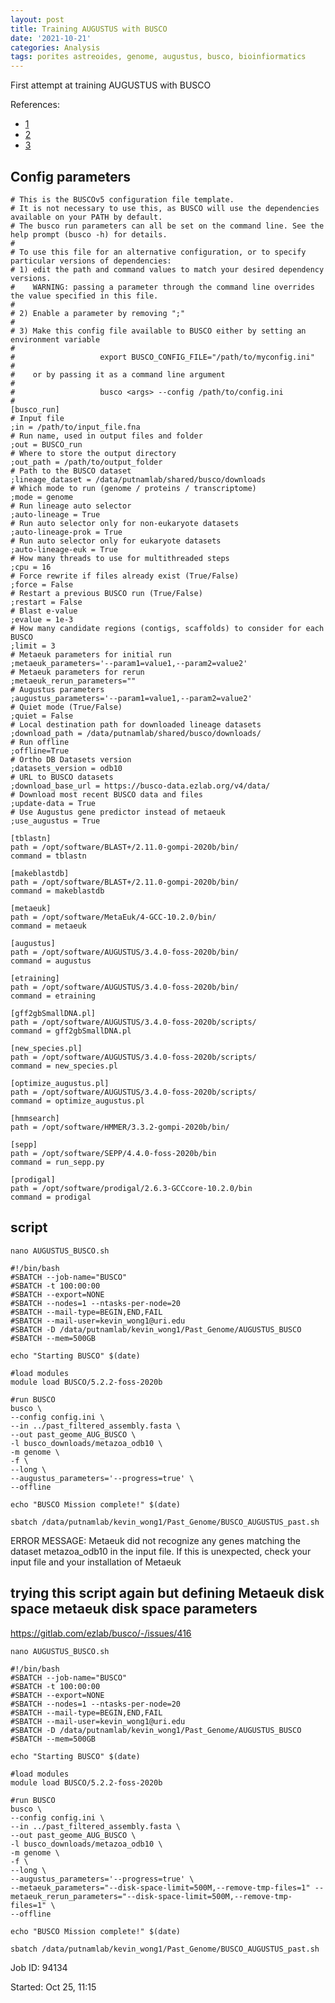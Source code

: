 ```yaml
---
layout: post
title: Training AUGUSTUS with BUSCO
date: '2021-10-21'
categories: Analysis
tags: porites astreoides, genome, augustus, busco, bioinfiormatics
---
```


First attempt at training AUGUSTUS with BUSCO

References:
- [1](https://scilifelab.github.io/courses/annotation/2017/practical_session/TrainingAbInitionpredictor.html)
- [2](https://vcru.wisc.edu/simonlab/bioinformatics/programs/augustus/docs/tutorial2015/training.html)
- [3](https://www.biostars.org/p/207801/)

## Config parameters

```
# This is the BUSCOv5 configuration file template.
# It is not necessary to use this, as BUSCO will use the dependencies available on your PATH by default.
# The busco run parameters can all be set on the command line. See the help prompt (busco -h) for details.
#
# To use this file for an alternative configuration, or to specify particular versions of dependencies:
# 1) edit the path and command values to match your desired dependency versions.
#    WARNING: passing a parameter through the command line overrides the value specified in this file.
#
# 2) Enable a parameter by removing ";"
#
# 3) Make this config file available to BUSCO either by setting an environment variable
#
#                   export BUSCO_CONFIG_FILE="/path/to/myconfig.ini"
#
#    or by passing it as a command line argument
#
#                   busco <args> --config /path/to/config.ini
#
[busco_run]
# Input file
;in = /path/to/input_file.fna
# Run name, used in output files and folder
;out = BUSCO_run
# Where to store the output directory
;out_path = /path/to/output_folder
# Path to the BUSCO dataset
;lineage_dataset = /data/putnamlab/shared/busco/downloads
# Which mode to run (genome / proteins / transcriptome)
;mode = genome
# Run lineage auto selector
;auto-lineage = True
# Run auto selector only for non-eukaryote datasets
;auto-lineage-prok = True
# Run auto selector only for eukaryote datasets
;auto-lineage-euk = True
# How many threads to use for multithreaded steps
;cpu = 16
# Force rewrite if files already exist (True/False)
;force = False
# Restart a previous BUSCO run (True/False)
;restart = False
# Blast e-value
;evalue = 1e-3
# How many candidate regions (contigs, scaffolds) to consider for each BUSCO
;limit = 3
# Metaeuk parameters for initial run
;metaeuk_parameters='--param1=value1,--param2=value2'
# Metaeuk parameters for rerun
;metaeuk_rerun_parameters=""
# Augustus parameters
;augustus_parameters='--param1=value1,--param2=value2'
# Quiet mode (True/False)
;quiet = False
# Local destination path for downloaded lineage datasets
;download_path = /data/putnamlab/shared/busco/downloads/
# Run offline
;offline=True
# Ortho DB Datasets version
;datasets_version = odb10
# URL to BUSCO datasets
;download_base_url = https://busco-data.ezlab.org/v4/data/
# Download most recent BUSCO data and files
;update-data = True
# Use Augustus gene predictor instead of metaeuk
;use_augustus = True

[tblastn]
path = /opt/software/BLAST+/2.11.0-gompi-2020b/bin/
command = tblastn

[makeblastdb]
path = /opt/software/BLAST+/2.11.0-gompi-2020b/bin/
command = makeblastdb

[metaeuk]
path = /opt/software/MetaEuk/4-GCC-10.2.0/bin/
command = metaeuk

[augustus]
path = /opt/software/AUGUSTUS/3.4.0-foss-2020b/bin/
command = augustus

[etraining]
path = /opt/software/AUGUSTUS/3.4.0-foss-2020b/bin/
command = etraining

[gff2gbSmallDNA.pl]
path = /opt/software/AUGUSTUS/3.4.0-foss-2020b/scripts/
command = gff2gbSmallDNA.pl

[new_species.pl]
path = /opt/software/AUGUSTUS/3.4.0-foss-2020b/scripts/
command = new_species.pl

[optimize_augustus.pl]
path = /opt/software/AUGUSTUS/3.4.0-foss-2020b/scripts/
command = optimize_augustus.pl

[hmmsearch]
path = /opt/software/HMMER/3.3.2-gompi-2020b/bin/

[sepp]
path = /opt/software/SEPP/4.4.0-foss-2020b/bin
command = run_sepp.py

[prodigal]
path = /opt/software/prodigal/2.6.3-GCCcore-10.2.0/bin
command = prodigal

```


## script

`nano AUGUSTUS_BUSCO.sh`

```
#!/bin/bash
#SBATCH --job-name="BUSCO"
#SBATCH -t 100:00:00
#SBATCH --export=NONE
#SBATCH --nodes=1 --ntasks-per-node=20
#SBATCH --mail-type=BEGIN,END,FAIL
#SBATCH --mail-user=kevin_wong1@uri.edu
#SBATCH -D /data/putnamlab/kevin_wong1/Past_Genome/AUGUSTUS_BUSCO
#SBATCH --mem=500GB

echo "Starting BUSCO" $(date)

#load modules
module load BUSCO/5.2.2-foss-2020b

#run BUSCO
busco \
--config config.ini \
--in ../past_filtered_assembly.fasta \
--out past_geome_AUG_BUSCO \
-l busco_downloads/metazoa_odb10 \
-m genome \
-f \
--long \
--augustus_parameters='--progress=true' \
--offline

echo "BUSCO Mission complete!" $(date)
```

`sbatch /data/putnamlab/kevin_wong1/Past_Genome/BUSCO_AUGUSTUS_past.sh`


ERROR MESSAGE: Metaeuk did not recognize any genes matching the dataset metazoa_odb10 in the input file. If this is unexpected, check your input file and your installation of Metaeuk


## trying this script again but defining Metaeuk disk space metaeuk disk space parameters

https://gitlab.com/ezlab/busco/-/issues/416

`nano AUGUSTUS_BUSCO.sh`

```
#!/bin/bash
#SBATCH --job-name="BUSCO"
#SBATCH -t 100:00:00
#SBATCH --export=NONE
#SBATCH --nodes=1 --ntasks-per-node=20
#SBATCH --mail-type=BEGIN,END,FAIL
#SBATCH --mail-user=kevin_wong1@uri.edu
#SBATCH -D /data/putnamlab/kevin_wong1/Past_Genome/AUGUSTUS_BUSCO
#SBATCH --mem=500GB

echo "Starting BUSCO" $(date)

#load modules
module load BUSCO/5.2.2-foss-2020b

#run BUSCO
busco \
--config config.ini \
--in ../past_filtered_assembly.fasta \
--out past_geome_AUG_BUSCO \
-l busco_downloads/metazoa_odb10 \
-m genome \
-f \
--long \
--augustus_parameters='--progress=true' \
--metaeuk_parameters="--disk-space-limit=500M,--remove-tmp-files=1" --metaeuk_rerun_parameters="--disk-space-limit=500M,--remove-tmp-files=1" \
--offline

echo "BUSCO Mission complete!" $(date)
```

`sbatch /data/putnamlab/kevin_wong1/Past_Genome/BUSCO_AUGUSTUS_past.sh`

Job ID: 94134

Started: Oct 25, 11:15
